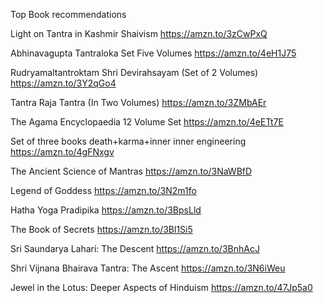 Top Book recommendations

Light on Tantra in Kashmir Shaivism
https://amzn.to/3zCwPxQ

Abhinavagupta Tantraloka Set Five Volumes
https://amzn.to/4eH1J75

Rudryamaltantroktam Shri Devirahsayam (Set of 2 Volumes)
https://amzn.to/3Y2qGo4

Tantra Raja Tantra (In Two Volumes)
https://amzn.to/3ZMbAEr

The Agama Encyclopaedia 12 Volume Set
https://amzn.to/4eETt7E

Set of three books death+karma+inner inner engineering
https://amzn.to/4gFNxgv

The Ancient Science of Mantras
https://amzn.to/3NaWBfD

Legend of Goddess 
https://amzn.to/3N2m1fo

Hatha Yoga Pradipika
https://amzn.to/3BpsLld

The Book of Secrets 
https://amzn.to/3Bl1Si5

Sri Saundarya Lahari: The Descent
https://amzn.to/3BnhAcJ

Shri Vijnana Bhairava Tantra: The Ascent
https://amzn.to/3N6iWeu

Jewel in the Lotus: Deeper Aspects of Hinduism
https://amzn.to/47Jp5a0
